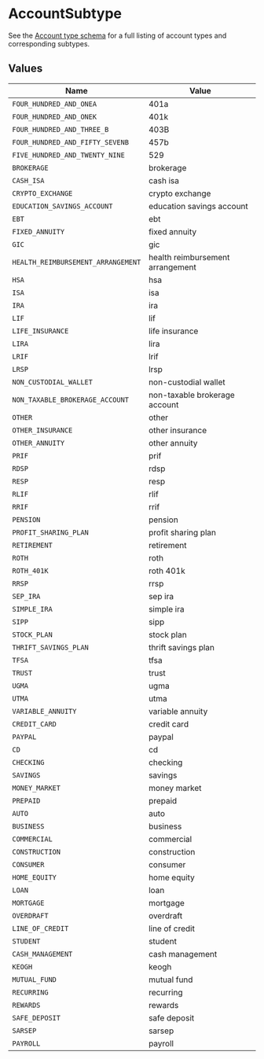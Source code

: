 # AccountSubtype

See the [Account type schema](https://plaid.com/docs/api/accounts/#account-type-schema) for a full listing of account types and corresponding subtypes.


## Values

| Name                               | Value                              |
| ---------------------------------- | ---------------------------------- |
| `FOUR_HUNDRED_AND_ONEA`            | 401a                               |
| `FOUR_HUNDRED_AND_ONEK`            | 401k                               |
| `FOUR_HUNDRED_AND_THREE_B`         | 403B                               |
| `FOUR_HUNDRED_AND_FIFTY_SEVENB`    | 457b                               |
| `FIVE_HUNDRED_AND_TWENTY_NINE`     | 529                                |
| `BROKERAGE`                        | brokerage                          |
| `CASH_ISA`                         | cash isa                           |
| `CRYPTO_EXCHANGE`                  | crypto exchange                    |
| `EDUCATION_SAVINGS_ACCOUNT`        | education savings account          |
| `EBT`                              | ebt                                |
| `FIXED_ANNUITY`                    | fixed annuity                      |
| `GIC`                              | gic                                |
| `HEALTH_REIMBURSEMENT_ARRANGEMENT` | health reimbursement arrangement   |
| `HSA`                              | hsa                                |
| `ISA`                              | isa                                |
| `IRA`                              | ira                                |
| `LIF`                              | lif                                |
| `LIFE_INSURANCE`                   | life insurance                     |
| `LIRA`                             | lira                               |
| `LRIF`                             | lrif                               |
| `LRSP`                             | lrsp                               |
| `NON_CUSTODIAL_WALLET`             | non-custodial wallet               |
| `NON_TAXABLE_BROKERAGE_ACCOUNT`    | non-taxable brokerage account      |
| `OTHER`                            | other                              |
| `OTHER_INSURANCE`                  | other insurance                    |
| `OTHER_ANNUITY`                    | other annuity                      |
| `PRIF`                             | prif                               |
| `RDSP`                             | rdsp                               |
| `RESP`                             | resp                               |
| `RLIF`                             | rlif                               |
| `RRIF`                             | rrif                               |
| `PENSION`                          | pension                            |
| `PROFIT_SHARING_PLAN`              | profit sharing plan                |
| `RETIREMENT`                       | retirement                         |
| `ROTH`                             | roth                               |
| `ROTH_401K`                        | roth 401k                          |
| `RRSP`                             | rrsp                               |
| `SEP_IRA`                          | sep ira                            |
| `SIMPLE_IRA`                       | simple ira                         |
| `SIPP`                             | sipp                               |
| `STOCK_PLAN`                       | stock plan                         |
| `THRIFT_SAVINGS_PLAN`              | thrift savings plan                |
| `TFSA`                             | tfsa                               |
| `TRUST`                            | trust                              |
| `UGMA`                             | ugma                               |
| `UTMA`                             | utma                               |
| `VARIABLE_ANNUITY`                 | variable annuity                   |
| `CREDIT_CARD`                      | credit card                        |
| `PAYPAL`                           | paypal                             |
| `CD`                               | cd                                 |
| `CHECKING`                         | checking                           |
| `SAVINGS`                          | savings                            |
| `MONEY_MARKET`                     | money market                       |
| `PREPAID`                          | prepaid                            |
| `AUTO`                             | auto                               |
| `BUSINESS`                         | business                           |
| `COMMERCIAL`                       | commercial                         |
| `CONSTRUCTION`                     | construction                       |
| `CONSUMER`                         | consumer                           |
| `HOME_EQUITY`                      | home equity                        |
| `LOAN`                             | loan                               |
| `MORTGAGE`                         | mortgage                           |
| `OVERDRAFT`                        | overdraft                          |
| `LINE_OF_CREDIT`                   | line of credit                     |
| `STUDENT`                          | student                            |
| `CASH_MANAGEMENT`                  | cash management                    |
| `KEOGH`                            | keogh                              |
| `MUTUAL_FUND`                      | mutual fund                        |
| `RECURRING`                        | recurring                          |
| `REWARDS`                          | rewards                            |
| `SAFE_DEPOSIT`                     | safe deposit                       |
| `SARSEP`                           | sarsep                             |
| `PAYROLL`                          | payroll                            |